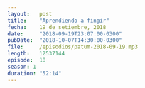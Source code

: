 ```yaml
---
layout:   post
title:    "Aprendiendo a fingir"
fecha:    19 de setiembre, 2018
date:     "2018-09-19T23:07:00-0300"
pubDate:  "2018-10-07T14:30:00-0300"
file:     /episodios/patum-2018-09-19.mp3
length:   12537144
episode:  18
season: 1
duration: "52:14"
---
```

